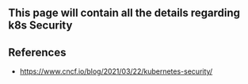 ## This page will contain all the details regarding k8s Security

## References
* https://www.cncf.io/blog/2021/03/22/kubernetes-security/